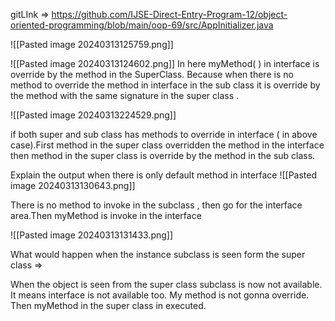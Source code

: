 gitLInk => https://github.com/IJSE-Direct-Entry-Program-12/object-oriented-programming/blob/main/oop-69/src/AppInitializer.java

![[Pasted image 20240313125759.png]]


![[Pasted image 20240313124602.png]]
In here myMethod( ) in interface is override by the method in the SuperClass. Because when there is no method to override the method in interface in the sub class it is override by the method with the same signature in the super class .

![[Pasted image 20240313224529.png]]

if both super and sub class has methods to override in interface ( in above case).First method in the super class overridden the method in the interface then method in the super class is override by the method in the sub class.


Explain the output when there is only default method in interface
![[Pasted image 20240313130643.png]]

There is no method to invoke in the subclass , then go for the interface area.Then myMethod is invoke in the interface

![[Pasted image 20240313131433.png]]

What would happen when the instance subclass is seen form the super class =>

When the object is seen from the super class subclass is now not available. It means interface is not available too. My method is not gonna override. Then myMethod in the super class in executed. 
